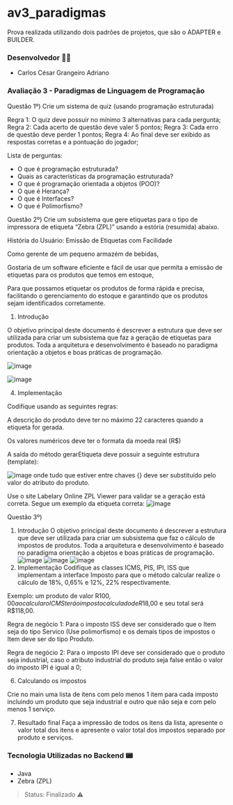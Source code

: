 # av3_paradigmas

Prova realizada utilizando dois padrões de projetos, que são o ADAPTER e BUILDER.

### Desenvolvedor 👨‍💻
- Carlos César Grangeiro Adriano

### Avaliação 3 - Paradigmas de Linguagem de Programação

Questão 1º) Crie um sistema de quiz (usando programação estruturada)

Regra 1: O quiz deve possuir no mínimo 3 alternativas para cada pergunta;
Regra 2: Cada acerto de questão deve valer 5 pontos;
Regra 3: Cada erro de questão deve perder 1 pontos;
Regra 4: Ao final deve ser exibido as respostas corretas e a pontuação do jogador;

Lista de perguntas:
- O que é programação estruturada?
- Quais as características da programação estruturada?
- O que é programação orientada a objetos (POO)?
- O que é Herança?
- O que é Interfaces?
- O que é Polimorfismo?

Questão 2º) Crie um subsistema que gere etiquetas para o tipo de impressora de etiqueta “Zebra (ZPL)” usando a estória (resumida) abaixo.

História do Usuário: Emissão de Etiquetas com Facilidade

Como gerente de um pequeno armazém de bebidas,

Gostaria de um software eficiente e fácil de usar que permita a emissão de etiquetas para os produtos que temos em estoque,

Para que possamos etiquetar os produtos de forma rápida e precisa, facilitando o gerenciamento do estoque e garantindo que os produtos sejam identificados corretamente.

1) Introdução

O objetivo principal deste documento é descrever a estrutura que deve ser utilizada para criar um subsistema que faz a geração de etiquetas para produtos. Toda a arquitetura e desenvolvimento é baseado no paradigma orientação a objetos e boas práticas de programação.

![image](https://github.com/carloscz17/av3_paradigmas/assets/91580777/d5da8ba8-a435-4c81-916d-82dab5756f73)

![image](https://github.com/carloscz17/av3_paradigmas/assets/91580777/cf7db07d-b4b2-4bb0-bedf-9d85f03afc3d)


4) Implementação

Codifique usando as seguintes regras:

A descrição do produto deve ter no máximo 22 caracteres quando a etiqueta for gerada.

Os valores numéricos deve ter o formata da moeda real (R$)

A saída do método gerarEtiqueta deve possuir a seguinte estrutura (template):

![image](https://github.com/carloscz17/av3_paradigmas/assets/91580777/c4d07184-c44f-47ff-898d-2d182ef82c92)
onde tudo que estiver entre chaves {} deve ser substituído pelo valor do atributo do produto.

Use o site Labelary Online ZPL Viewer para validar se a geração está correta. Segue um exemplo da etiqueta correta:
![image](https://github.com/carloscz17/av3_paradigmas/assets/91580777/e0f7e9a9-a112-4837-b14f-ebbe26a29e20)


Questão 3º) 
1) Introdução
O objetivo principal deste documento é descrever a estrutura que deve ser utilizada para criar um subsistema que faz o cálculo de impostos de produtos. Toda a arquitetura e desenvolvimento é baseado no paradigma orientação a objetos e boas práticas de programação.
![image](https://github.com/carloscz17/av3_paradigmas/assets/91580777/3e229b50-a8fe-42f5-958b-ef5c34088731)
![image](https://github.com/carloscz17/av3_paradigmas/assets/91580777/c6dde790-ca50-4ccc-8383-6e80848b75d3)
![image](https://github.com/carloscz17/av3_paradigmas/assets/91580777/9092016c-e3b4-42c0-9d6b-e2d586132681)
5) Implementação
Codifique as classes ICMS, PIS, IPI, ISS que implementam a interface Imposto para que o método calcular realize o cálculo de 18%, 0,65% e 12%, 22% respectivamente.

Exemplo: um produto de valor R$100,00 ao calcular o ICMS terá o imposto calculado de R$18,00 e seu total será R$118,00.

Regra de negócio 1: Para o imposto ISS deve ser considerado que o Item seja do tipo Servico (Use polimorfismo) e os demais tipos de impostos o Item deve ser do tipo Produto. 

Regra de negócio 2: Para o imposto IPI deve ser considerado que o produto seja industrial, caso o atributo industrial do produto seja false então o valor do imposto IPI é igual a 0;

6) Calculando os impostos

Crie no main uma lista de itens com pelo menos 1 item para cada imposto incluindo um produto que seja industrial e outro que não seja e com pelo menos 1 serviço.

7) Resultado final
Faça a impressão de todos os itens da lista, apresente o valor total dos itens e apresente o valor total dos impostos separado por produto e serviços.





### Tecnologia Utilizadas no Backend 📟
- Java
- Zebra (ZPL)

> Status: Finalizado ⚠️
